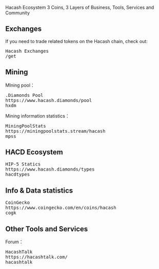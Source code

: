 Hacash Ecosystem
3 Coins, 3 Layers of Business, Tools, Services and Community





<a name="exchange"></a>

## Exchanges

If you need to trade related tokens on the Hacash chain, check out:

<pre class="links big">
Hacash Exchanges
/get
</pre>


<a name="miner"></a>

## Mining

MIning pool：

<pre class="links">
.Diamonds Pool
https://www.hacash.diamonds/pool
hxdm
</pre>

Mining information statistics：

<pre class="links">
MiningPoolStats
https://miningpoolstats.stream/hacash
mpss
</pre>


<a name="HACD"></a>

## HACD Ecosystem


<pre class="links">
HIP-5 Statics
https://www.hacash.diamonds/types
hacdtypes
</pre>


<a name="infos"></a>

## Info & Data statistics

<pre class="links">
CoinGecko
https://www.coingecko.com/en/coins/hacash
cogk
</pre>

<a name="others"></a>

## Other Tools and Services

Forum：

<pre class="links">
HacashTalk
https://hacashtalk.com/
hacashtalk
</pre>

